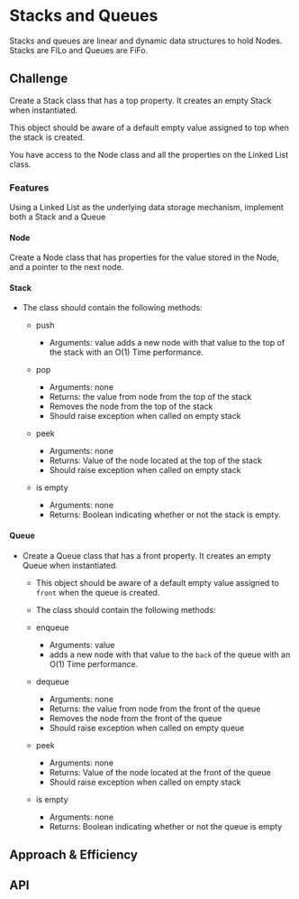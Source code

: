 # Stacks and Queues

Stacks and queues are linear and dynamic data structures to hold Nodes. Stacks are FiLo and Queues are FiFo.

## Challenge

Create a Stack class that has a top property. It creates an empty Stack when instantiated.

This object should be aware of a default empty value assigned to top when the stack is created.

You have access to the Node class and all the properties on the Linked List class.

### Features

Using a Linked List as the underlying data storage mechanism, implement both a Stack and a Queue

#### Node

Create a Node class that has properties for the value stored in the Node, and a pointer to the next node.

#### Stack

- The class should contain the following methods:

  - push
    - Arguments: value
    adds a new node with that value to the top of the stack with an O(1) Time performance.

  - pop
    - Arguments: none
    - Returns: the value from node from the top of the stack
    - Removes the node from the top of the stack
    - Should raise exception when called on empty stack

  - peek
    - Arguments: none
    - Returns: Value of the node located at the top of the stack
    - Should raise exception when called on empty stack

  - is empty
    - Arguments: none
    - Returns: Boolean indicating whether or not the stack is empty.

#### Queue

- Create a Queue class that has a front property. It creates an empty Queue when instantiated.

  * This object should be aware of a default empty value assigned to `front` when the queue is created.
  * The class should contain the following methods:

  * enqueue
    - Arguments: value
    - adds a new node with that value to the `back` of the queue with an O(1) Time performance.

  * dequeue
    - Arguments: none
    - Returns: the value from node from the front of the queue
    - Removes the node from the front of the queue
    - Should raise exception when called on empty queue

  - peek
    - Arguments: none
    - Returns: Value of the node located at the front of the queue
    - Should raise exception when called on empty stack

  - is empty
    - Arguments: none
    - Returns: Boolean indicating whether or not the queue is empty


## Approach & Efficiency
<!-- What approach did you take? Why? What is the Big O space/time for this approach? -->

## API
<!-- Description of each method publicly available to your Stack and Queue-->
